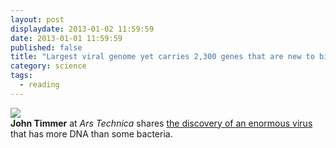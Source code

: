 ```yaml
---
layout: post
displaydate: 2013-01-02 11:59:59
date: 2013-01-01 11:59:59
published: false
title: "Largest viral genome yet carries 2,300 genes that are new to biology"
category: science
tags: 
  - reading
---
```


![](http://cdn.arstechnica.net/wp-content/uploads/2013/07/philippe1HR-640x640.jpg)<br>
**John Timmer** at _Ars Technica_ shares <a href="http://arstechnica.com/science/2013/07/largest-viral-genome-yet-carries-2300-genes-that-are-new-to-biology/">the discovery of an enormous virus</a> that has more DNA than some bacteria. 
